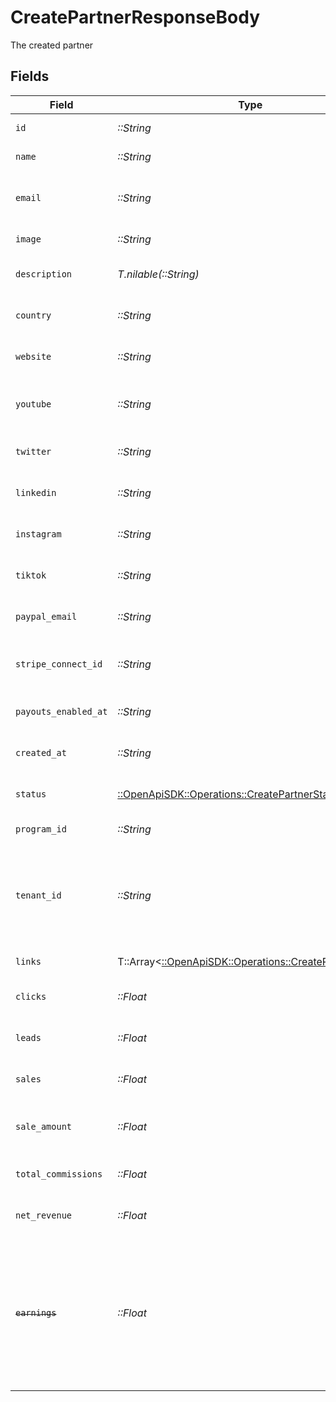 # CreatePartnerResponseBody

The created partner


## Fields

| Field                                                                                                                                                                                               | Type                                                                                                                                                                                                | Required                                                                                                                                                                                            | Description                                                                                                                                                                                         |
| --------------------------------------------------------------------------------------------------------------------------------------------------------------------------------------------------- | --------------------------------------------------------------------------------------------------------------------------------------------------------------------------------------------------- | --------------------------------------------------------------------------------------------------------------------------------------------------------------------------------------------------- | --------------------------------------------------------------------------------------------------------------------------------------------------------------------------------------------------- |
| `id`                                                                                                                                                                                                | *::String*                                                                                                                                                                                          | :heavy_check_mark:                                                                                                                                                                                  | The partner's unique ID on Dub.                                                                                                                                                                     |
| `name`                                                                                                                                                                                              | *::String*                                                                                                                                                                                          | :heavy_check_mark:                                                                                                                                                                                  | The partner's full legal name.                                                                                                                                                                      |
| `email`                                                                                                                                                                                             | *::String*                                                                                                                                                                                          | :heavy_check_mark:                                                                                                                                                                                  | The partner's email address. Should be a unique value across Dub.                                                                                                                                   |
| `image`                                                                                                                                                                                             | *::String*                                                                                                                                                                                          | :heavy_check_mark:                                                                                                                                                                                  | The partner's avatar image.                                                                                                                                                                         |
| `description`                                                                                                                                                                                       | *T.nilable(::String)*                                                                                                                                                                               | :heavy_minus_sign:                                                                                                                                                                                  | A brief description of the partner and their background.                                                                                                                                            |
| `country`                                                                                                                                                                                           | *::String*                                                                                                                                                                                          | :heavy_check_mark:                                                                                                                                                                                  | The partner's country (required for tax purposes).                                                                                                                                                  |
| `website`                                                                                                                                                                                           | *::String*                                                                                                                                                                                          | :heavy_check_mark:                                                                                                                                                                                  | The partner's website URL (including the https protocol).                                                                                                                                           |
| `youtube`                                                                                                                                                                                           | *::String*                                                                                                                                                                                          | :heavy_check_mark:                                                                                                                                                                                  | The partner's YouTube channel username (e.g. `johndoe`).                                                                                                                                            |
| `twitter`                                                                                                                                                                                           | *::String*                                                                                                                                                                                          | :heavy_check_mark:                                                                                                                                                                                  | The partner's Twitter username (e.g. `johndoe`).                                                                                                                                                    |
| `linkedin`                                                                                                                                                                                          | *::String*                                                                                                                                                                                          | :heavy_check_mark:                                                                                                                                                                                  | The partner's LinkedIn username (e.g. `johndoe`).                                                                                                                                                   |
| `instagram`                                                                                                                                                                                         | *::String*                                                                                                                                                                                          | :heavy_check_mark:                                                                                                                                                                                  | The partner's Instagram username (e.g. `johndoe`).                                                                                                                                                  |
| `tiktok`                                                                                                                                                                                            | *::String*                                                                                                                                                                                          | :heavy_check_mark:                                                                                                                                                                                  | The partner's TikTok username (e.g. `johndoe`).                                                                                                                                                     |
| `paypal_email`                                                                                                                                                                                      | *::String*                                                                                                                                                                                          | :heavy_check_mark:                                                                                                                                                                                  | The partner's PayPal email (for receiving payouts via PayPal).                                                                                                                                      |
| `stripe_connect_id`                                                                                                                                                                                 | *::String*                                                                                                                                                                                          | :heavy_check_mark:                                                                                                                                                                                  | The partner's Stripe Connect ID (for receiving payouts via Stripe).                                                                                                                                 |
| `payouts_enabled_at`                                                                                                                                                                                | *::String*                                                                                                                                                                                          | :heavy_check_mark:                                                                                                                                                                                  | The date when the partner enabled payouts.                                                                                                                                                          |
| `created_at`                                                                                                                                                                                        | *::String*                                                                                                                                                                                          | :heavy_check_mark:                                                                                                                                                                                  | The date when the partner was created on Dub.                                                                                                                                                       |
| `status`                                                                                                                                                                                            | [::OpenApiSDK::Operations::CreatePartnerStatus](../../models/operations/createpartnerstatus.md)                                                                                                     | :heavy_check_mark:                                                                                                                                                                                  | The status of the partner's enrollment in the program.                                                                                                                                              |
| `program_id`                                                                                                                                                                                        | *::String*                                                                                                                                                                                          | :heavy_check_mark:                                                                                                                                                                                  | The program's unique ID on Dub.                                                                                                                                                                     |
| `tenant_id`                                                                                                                                                                                         | *::String*                                                                                                                                                                                          | :heavy_check_mark:                                                                                                                                                                                  | The partner's unique ID within your database. Can be useful for associating the partner with a user in your database and retrieving/update their data in the future.                                |
| `links`                                                                                                                                                                                             | T::Array<[::OpenApiSDK::Operations::CreatePartnerLink](../../models/operations/createpartnerlink.md)>                                                                                               | :heavy_check_mark:                                                                                                                                                                                  | The partner's referral links in this program.                                                                                                                                                       |
| `clicks`                                                                                                                                                                                            | *::Float*                                                                                                                                                                                           | :heavy_check_mark:                                                                                                                                                                                  | The total number of clicks on the partner's links.                                                                                                                                                  |
| `leads`                                                                                                                                                                                             | *::Float*                                                                                                                                                                                           | :heavy_check_mark:                                                                                                                                                                                  | The total number of leads generated by the partner's links.                                                                                                                                         |
| `sales`                                                                                                                                                                                             | *::Float*                                                                                                                                                                                           | :heavy_check_mark:                                                                                                                                                                                  | The total number of sales generated by the partner's links.                                                                                                                                         |
| `sale_amount`                                                                                                                                                                                       | *::Float*                                                                                                                                                                                           | :heavy_check_mark:                                                                                                                                                                                  | The total amount of sales (in cents) generated by the partner's links.                                                                                                                              |
| `total_commissions`                                                                                                                                                                                 | *::Float*                                                                                                                                                                                           | :heavy_check_mark:                                                                                                                                                                                  | The total commissions paid to the partner for their referrals.                                                                                                                                      |
| `net_revenue`                                                                                                                                                                                       | *::Float*                                                                                                                                                                                           | :heavy_check_mark:                                                                                                                                                                                  | The total net revenue generated by the partner.                                                                                                                                                     |
| ~~`earnings`~~                                                                                                                                                                                      | *::Float*                                                                                                                                                                                           | :heavy_check_mark:                                                                                                                                                                                  | : warning: ** DEPRECATED **: This will be removed in a future release, please migrate away from it as soon as possible.<br/><br/>DEPRECATED: The total earnings/commissions accrued by the partner's links. |